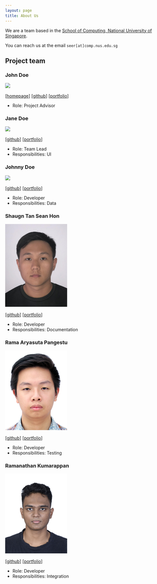 ```yaml
---
layout: page
title: About Us
---
```


We are a team based in the [School of Computing, National University of Singapore](http://www.comp.nus.edu.sg).

You can reach us at the email `seer[at]comp.nus.edu.sg`

## Project team

### John Doe

<img src="images/johndoe.png" width="200px">

[[homepage](http://www.comp.nus.edu.sg/~damithch)]
[[github](https://github.com/johndoe)]
[[portfolio](team/johndoe.md)]

* Role: Project Advisor

### Jane Doe

<img src="images/johndoe.png" width="200px">

[[github](http://github.com/johndoe)]
[[portfolio](team/johndoe.md)]

* Role: Team Lead
* Responsibilities: UI

### Johnny Doe

<img src="images/johndoe.png" width="200px">

[[github](http://github.com/johndoe)] [[portfolio](team/johndoe.md)]

* Role: Developer
* Responsibilities: Data

### Shaugn Tan Sean Hon

<img src="images/shaugn.png" width="200px">

[[github](http://github.com/shogun187)]
[[portfolio](team/shogun187.md)]

* Role: Developer
* Responsibilities: Documentation

### Rama Aryasuta Pangestu

<img src="images/rama-pang.jpg" width="200px">

[[github](https://github.com/rama-pang)]
[[portfolio](team/rama-pang.md)]

* Role: Developer
* Responsibilities: Testing

### Ramanathan Kumarappan

<img src="images/ramanathan0908.png" width="200px">

[[github](https://github.com/Ramanathan0908)]
[[portfolio](team/ramanathan0908.md)]

* Role: Developer
* Responsibilities: Integration
